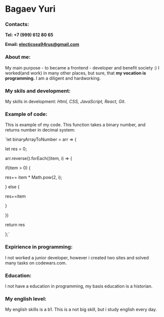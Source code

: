 # Bagaev Yuri #

### Contacts: ###

**Tel: +7 (999) 612 80 65**

**Email: electicsea94rus@gmail.com**

### About me: ###

My main purpose  - to became a  frontend - developer and benefit society :) I worked(and work) in many other places, but sure, that **my vocation is programming.**
I am a diligent and hardworking. 


### My skils and development: ###

My skills in development: *Html, CSS, JavaScript, React, Git*.

### Example of code: ###

This is example of my code. This function takes a binary number, and returns number in decimal system:

`let binaryArrayToNumber = arr => {

let res = 0;

arr.reverse().forEach((item, i) => {

if(item > 0) {

res+= item * Math.pow(2, i);

} else {

res+=item

}

})

return res

};`

### Expirience in programming: ###

I not worked a junior developer, however i created two sites and solved many tasks on codewars.com.

### Education: ###

I not have a education in programming, my basis education is a historian.

### My english level: ###
My english skills is a b1. This is a not big skill, but i study english every day.

